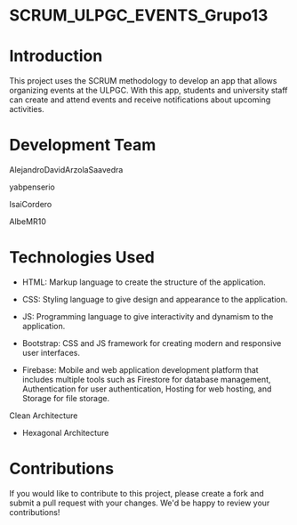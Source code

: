 # SCRUM_ULPGC_EVENTS_Grupo13

# Introduction

This project uses the SCRUM methodology to develop an app that allows organizing events at the ULPGC. With this app, students and university staff can create and attend events and receive notifications about upcoming activities.

# Development Team

AlejandroDavidArzolaSaavedra

yabpenserio

IsaiCordero

AlbeMR10

# Technologies Used

- HTML: Markup language to create the structure of the application.

- CSS: Styling language to give design and appearance to the application.

- JS: Programming language to give interactivity and dynamism to the application.

- Bootstrap: CSS and JS framework for creating modern and responsive user interfaces.

- Firebase: Mobile and web application development platform that includes multiple tools such as Firestore for database management, Authentication for user authentication, Hosting for web hosting, and Storage for file storage.


Clean Architecture
- Hexagonal Architecture


# Contributions

If you would like to contribute to this project, please create a fork and submit a pull request with your changes. We'd be happy to review your contributions!


